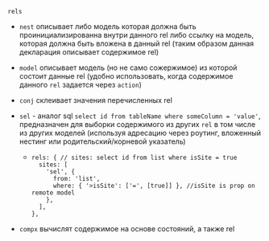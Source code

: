 

`rels`

- `nest` описывает либо модель которая должна быть проинициализированна внутри данного rel либо ссылку на модель, которая должна быть вложена в данный rel  (таким образом данная декларация описывает содержимое rel)

- `model` описывает модель (но не само сожержимое) из которой состоит данные rel (удобно использовать, когда содержимое данного `rel` задается через `action`)

- `conj` склеивает значения перечисленных rel

- `sel` - аналог sql `select id from tableName where someColumn = 'value'`, предназначен для выборки содержимого из других `rel` в том числе из других моделей (используя адресацию через роутинг, вложенный нестинг или родительский/корневой указатель)

  - ```
    rels: { // sites: select id from list where isSite = true
      sites: [
        'sel', {
          from: 'list',
          where: { '>isSite': ['=', [true]] }, //isSite is prop on remote model
        },
      ],
    },
    ```



- `compx` вычислят содержимое на основе состояний, а также rel
